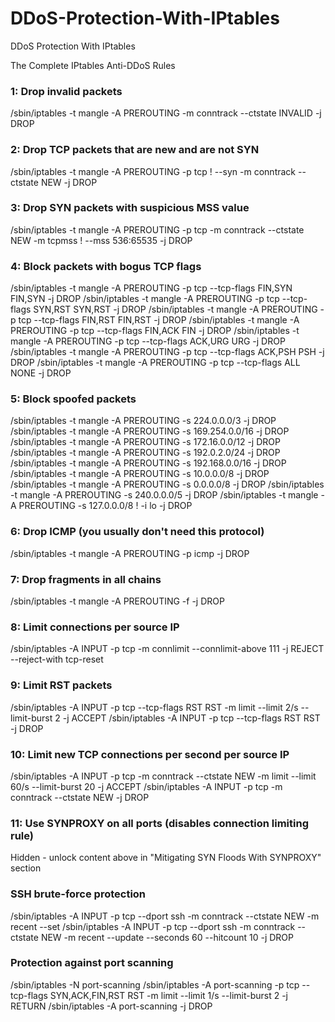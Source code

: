 # DDoS-Protection-With-IPtables
DDoS Protection With IPtables

The Complete IPtables Anti-DDoS Rules

### 1: Drop invalid packets ### 
/sbin/iptables -t mangle -A PREROUTING -m conntrack --ctstate INVALID -j DROP  

### 2: Drop TCP packets that are new and are not SYN ### 
/sbin/iptables -t mangle -A PREROUTING -p tcp ! --syn -m conntrack --ctstate NEW -j DROP 
 
### 3: Drop SYN packets with suspicious MSS value ### 
/sbin/iptables -t mangle -A PREROUTING -p tcp -m conntrack --ctstate NEW -m tcpmss ! --mss 536:65535 -j DROP  

### 4: Block packets with bogus TCP flags ### 
/sbin/iptables -t mangle -A PREROUTING -p tcp --tcp-flags FIN,SYN FIN,SYN -j DROP
/sbin/iptables -t mangle -A PREROUTING -p tcp --tcp-flags SYN,RST SYN,RST -j DROP
/sbin/iptables -t mangle -A PREROUTING -p tcp --tcp-flags FIN,RST FIN,RST -j DROP
/sbin/iptables -t mangle -A PREROUTING -p tcp --tcp-flags FIN,ACK FIN -j DROP
/sbin/iptables -t mangle -A PREROUTING -p tcp --tcp-flags ACK,URG URG -j DROP
/sbin/iptables -t mangle -A PREROUTING -p tcp --tcp-flags ACK,PSH PSH -j DROP
/sbin/iptables -t mangle -A PREROUTING -p tcp --tcp-flags ALL NONE -j DROP

### 5: Block spoofed packets ### 
/sbin/iptables -t mangle -A PREROUTING -s 224.0.0.0/3 -j DROP 
/sbin/iptables -t mangle -A PREROUTING -s 169.254.0.0/16 -j DROP 
/sbin/iptables -t mangle -A PREROUTING -s 172.16.0.0/12 -j DROP 
/sbin/iptables -t mangle -A PREROUTING -s 192.0.2.0/24 -j DROP 
/sbin/iptables -t mangle -A PREROUTING -s 192.168.0.0/16 -j DROP 
/sbin/iptables -t mangle -A PREROUTING -s 10.0.0.0/8 -j DROP 
/sbin/iptables -t mangle -A PREROUTING -s 0.0.0.0/8 -j DROP 
/sbin/iptables -t mangle -A PREROUTING -s 240.0.0.0/5 -j DROP 
/sbin/iptables -t mangle -A PREROUTING -s 127.0.0.0/8 ! -i lo -j DROP  

### 6: Drop ICMP (you usually don't need this protocol) ### 
/sbin/iptables -t mangle -A PREROUTING -p icmp -j DROP  

### 7: Drop fragments in all chains ### 
/sbin/iptables -t mangle -A PREROUTING -f -j DROP  

### 8: Limit connections per source IP ### 
/sbin/iptables -A INPUT -p tcp -m connlimit --connlimit-above 111 -j REJECT --reject-with tcp-reset  

### 9: Limit RST packets ### 
/sbin/iptables -A INPUT -p tcp --tcp-flags RST RST -m limit --limit 2/s --limit-burst 2 -j ACCEPT 
/sbin/iptables -A INPUT -p tcp --tcp-flags RST RST -j DROP  

### 10: Limit new TCP connections per second per source IP ### 
/sbin/iptables -A INPUT -p tcp -m conntrack --ctstate NEW -m limit --limit 60/s --limit-burst 20 -j ACCEPT 
/sbin/iptables -A INPUT -p tcp -m conntrack --ctstate NEW -j DROP  

### 11: Use SYNPROXY on all ports (disables connection limiting rule) ### 
 Hidden - unlock content above in "Mitigating SYN Floods With SYNPROXY" section

### SSH brute-force protection ### 
/sbin/iptables -A INPUT -p tcp --dport ssh -m conntrack --ctstate NEW -m recent --set 
/sbin/iptables -A INPUT -p tcp --dport ssh -m conntrack --ctstate NEW -m recent --update --seconds 60 --hitcount 10 -j DROP  

### Protection against port scanning ### 
/sbin/iptables -N port-scanning 
/sbin/iptables -A port-scanning -p tcp --tcp-flags SYN,ACK,FIN,RST RST -m limit --limit 1/s --limit-burst 2 -j RETURN 
/sbin/iptables -A port-scanning -j DROP
